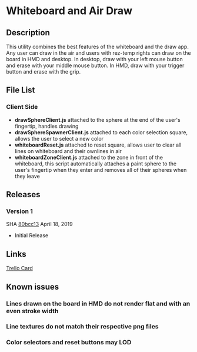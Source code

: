 # Whiteboard and Air Draw

## Description
This utility combines the best features of the whiteboard and the draw app. Any user can draw in the air and users with rez-temp rights can draw on the board in HMD and desktop. In desktop, draw with your left mouse button and erase with your middle mouse button. In HMD, draw with your trigger button and erase with the grip.

## File List
### Client Side
* **drawSphereClient.js** attached to the sphere at the end of the user's fingertip, handles drawing
* **drawSphereSpawnerClient.js** attached to each color selection square, allows the user to select a new color
* **whiteboardReset.js** attached to reset square, allows user to clear all lines on whiteboard and their ownlines in air
* **whiteboardZoneClient.js** attached to the zone in front of the whiteboard, this script automatically attaches a paint sphere to the user's fingertip when they enter and removes all of their spheres when they leave

## Releases
### Version 1
SHA [80bcc13](https://github.com/highfidelity/hifi-content/pull/353/commits/80bcc1338d81903c0fa84af9adcaa857948bc674)
April 18, 2019
- Initial Release


## Links
[Trello Card](https://trello.com/c/g06jRE4O/9-as-an-employee-i-need-to-be-able-to-write-draw-on-a-shared-surface)

## Known issues
### Lines drawn on the board in HMD do not render flat and with an even stroke width
### Line textures do not match their respective png files
### Color selectors and reset buttons may LOD



